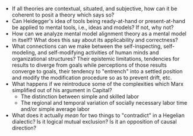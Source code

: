 * If all theories are contextual, situated, and subjective, how can it be coherent to posit a theory which says so?
* Can Heidegger's idea of tools being ready-at-hand or present-at-hand be applied to mental tools, i.e., ideas and models? If not, why not?
* How can we analyze mental model alignment theory as a mental model in itself? What does this say about its applicability and correctness?
* What connections can we make between the self-inspecting, self-modeling, and self-modifying activities of human minds and organizational structures? Their epistemic limitations, tendencies for results to diverge from goals while perceptions of those results converge to goals, their tendency to "entrench" into a settled position and modify the modification procedure so as to prevent drift, etc.
* What happens if we reintroduce some of the complexities which Marx simplified out of his argument in Capital?
  * The distinction between simple and skilled labor
  * The regional and temporal variation of socially necessary labor time and/or simple average labor
* What does it actually _mean_ for two things to "contradict" in a Hegelian dialectic? Is it logical mutual exclusion? Is it an opposition of causal direction?
